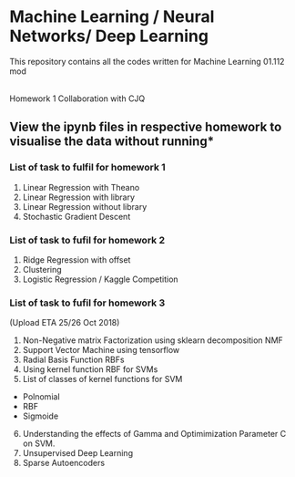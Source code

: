 # Machine Learning / Neural Networks/ Deep Learning
This repository contains all the codes written for Machine Learning 01.112 mod

<br>Homework 1 Collaboration with CJQ<br/>
## View the ipynb files in respective homework to visualise the data without running*


### List of task to fulfil for homework 1
1. Linear Regression with Theano
2. Linear Regression with library
3. Linear Regression without library
4. Stochastic Gradient Descent

### List of task to fufil for homework 2
1. Ridge Regression with offset
2. Clustering
3. Logistic Regression / Kaggle Competition

### List of task to fufil for homework 3 
(Upload ETA 25/26 Oct 2018)
1. Non-Negative matrix Factorization using sklearn decomposition NMF
2. Support Vector Machine using tensorflow
3. Radial Basis Function RBFs 
4. Using kernel function RBF for SVMs
5. List of classes of kernel functions for SVM
  * Polnomial
  * RBF
  * Sigmoide
6. Understanding the effects of Gamma and Optimimization Parameter C on SVM.
7. Unsupervised Deep Learning
8. Sparse Autoencoders

